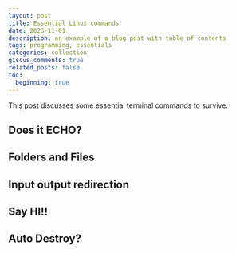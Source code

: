 ```yaml
---
layout: post
title: Essential Linux commands
date: 2023-11-01 
description: an example of a blog post with table of contents
tags: programming, essentials
categories: collection
giscus_comments: true
related_posts: false
toc:
  beginning: true
---
```

This post discusses some essential terminal commands to survive.

## Does it ECHO?

## Folders and Files

## Input output redirection

## Say HI!!

## Auto Destroy?


